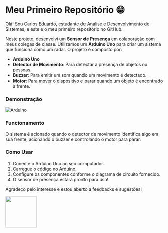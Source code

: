 # Meu Primeiro Repositório 😁

Olá! Sou Carlos Eduardo, estudante de Análise e Desenvolvimento de Sistemas, e este é o meu primeiro repositório no GitHub. 

Neste projeto, desenvolvi um **Sensor de Presença** em colaboração com meus colegas de classe. Utilizamos um **Arduino Uno** para criar um sistema que funciona como um radar. O projeto é composto por:

- **Arduino Uno**
- **Detector de Movimento**: Para detectar a presença de objetos ou pessoas.
- **Buzzer**: Para emitir um som quando um movimento é detectado.
- **Motor**: Para mover o dispositivo e parar quando um objeto é encontrado à frente.

### Demonstração

![Arduino](arduino.gif)

### Funcionamento

O sistema é acionado quando o detector de movimento identifica algo em sua frente, acionando o buzzer e controlando o motor para parar.

### Como Usar

1. Conecte o Arduino Uno ao seu computador.
2. Carregue o código no Arduino.
3. Configure os componentes conforme o diagrama de circuito fornecido.
4. O sensor de presença estará pronto para uso!

Agradeço pelo interesse e estou aberto a feedbacks e sugestões!

<img src="https://cdn.jsdelivr.net/gh/devicons/devicon@latest/icons/cplusplus/cplusplus-original.svg" width="100" />

          
